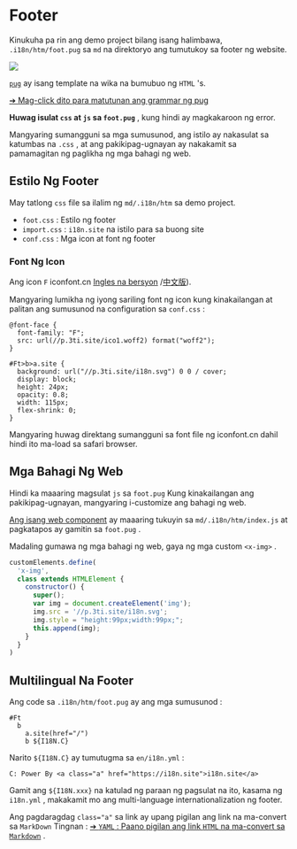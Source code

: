 # Footer

Kinukuha pa rin ang demo project bilang isang halimbawa, `.i18n/htm/foot.pug` sa `md` na direktoryo ang tumutukoy sa footer ng website.

![](https://p.3ti.site/1721286077.avif)

[`pug`](https://pugjs.org) ay isang template na wika na bumubuo ng `HTML` 's.

[➔ Mag-click dito para matutunan ang grammar ng pug](https://pugjs.org)

**Huwag isulat `css` at `js` sa `foot.pug`** , kung hindi ay magkakaroon ng error.

Mangyaring sumangguni sa mga sumusunod, ang istilo ay nakasulat sa katumbas na `.css` , at ang pakikipag-ugnayan ay nakakamit sa pamamagitan ng paglikha ng mga bahagi ng web.

## Estilo Ng Footer

May tatlong `css` file sa ilalim ng `md/.i18n/htm` sa demo project.

* `foot.css` : Estilo ng footer
* `import.css` : `i18n.site` na istilo para sa buong site
* `conf.css` : Mga icon at font ng footer

### Font Ng Icon

Ang icon `F` iconfont.cn [Ingles na bersyon](https://www.iconfont.cn/?lang=en-us) /[中文版](https://www.iconfont.cn/?lang=zh)).

Mangyaring lumikha ng iyong sariling font ng icon kung kinakailangan at palitan ang sumusunod na configuration sa `conf.css` :

```
@font-face {
  font-family: "F";
  src: url(//p.3ti.site/ico1.woff2) format("woff2");
}

#Ft>b>a.site {
  background: url("//p.3ti.site/i18n.svg") 0 0 / cover;
  display: block;
  height: 24px;
  opacity: 0.8;
  width: 115px;
  flex-shrink: 0;
}
```

Mangyaring huwag direktang sumangguni sa font file ng iconfont.cn dahil hindi ito ma-load sa safari browser.

## Mga Bahagi Ng Web

Hindi ka maaaring magsulat `js` sa `foot.pug` Kung kinakailangan ang pakikipag-ugnayan, mangyaring i-customize ang bahagi ng web.

[Ang isang web component](https://www.freecodecamp.org/news/build-your-first-web-component/) ay maaaring tukuyin sa `md/.i18n/htm/index.js` at pagkatapos ay gamitin sa `foot.pug` .

Madaling gumawa ng mga bahagi ng web, gaya ng mga custom `<x-img>` .

```js
customElements.define(
  'x-img',
  class extends HTMLElement {
    constructor() {
      super();
      var img = document.createElement('img');
      img.src = '//p.3ti.site/i18n.svg';
      img.style = "height:99px;width:99px;";
      this.append(img);
    }
  }
)
```

## Multilingual Na Footer

Ang code sa `.i18n/htm/foot.pug` ay ang mga sumusunod :

```
#Ft
  b
    a.site(href="/")
    b ${I18N.C}
```

Narito `${I18N.C}` ay tumutugma sa `en/i18n.yml` :

```
C: Power By <a class="a" href="https://i18n.site">i18n.site</a>
```

Gamit ang `${I18N.xxx}` na katulad ng paraan ng pagsulat na ito, kasama ng `i18n.yml` , makakamit mo ang multi-language internationalization ng footer.

Ang pagdaragdag `class="a"` sa link ay upang pigilan ang link na ma-convert sa `MarkDown` Tingnan :
 [➔ `YAML` : Paano pigilan ang link `HTML` na ma-convert sa `Markdown`](/i18/qa#H2) .